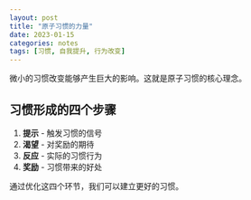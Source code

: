 ```yaml
---
layout: post
title: "原子习惯的力量"
date: 2023-01-15
categories: notes
tags: [习惯, 自我提升, 行为改变]
---
```


微小的习惯改变能够产生巨大的影响。这就是原子习惯的核心理念。

## 习惯形成的四个步骤

1. **提示** - 触发习惯的信号
2. **渴望** - 对奖励的期待
3. **反应** - 实际的习惯行为
4. **奖励** - 习惯带来的好处

通过优化这四个环节，我们可以建立更好的习惯。
